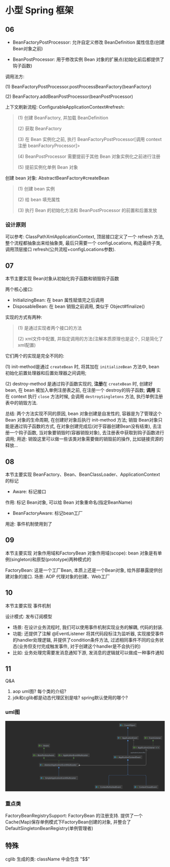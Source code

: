 # 小型 Spring 框架

## 06 
 * BeanFactoryPostProcessor: 允许自定义修改 BeanDefinition 属性信息(创建 Bean对象之前)

 * BeanPostProcessor: 用于修改实例 Bean 对象的扩展点(初始化前后都提供了钩子函数)

调用法方: 

(1) BeanFactoryPostProcessor.postProcessBeanFactory(beanFactory)

(2) BeanFactory.addBeanPostProcessor(beanPostProcessor)

上下文刷新流程: ConfigurableApplicationContext#refresh: 
> (1) 创建 BeanFactory, 并加载 BeanDefinition
> 
> (2) 获取 BeanFactory
> 
> (3) 在 Bean 实例化之前, 执行 BeanFactoryPostProcessor[调用 context 注册 beanFactoryProcessor]> 
> 
> (4) BeanPostProcessor 需要提前于其他 Bean 对象实例化之前进行注册
> 
> (5) 提前实例化单例 Bean 对象

创建 bean 对象: AbstractBeanFactory#createBean
> (1) 创建 bean 实例
> 
> (2) 给 bean 填充属性
> 
> (3) 执行 Bean 的初始化方法和 BeanPostProcessor 的前置和后置发放
### 设计原则
可以参考: ClassPathXmlApplicationContext, 顶层接口定义了一个 refresh 方法, 
整个流程都抽象出来给抽象类, 最后只需要一个 configLocations, 构造最终子类, 调用顶层接口 refresh(公共流程+configLocations参数).

## 07 
本节主要实现 Bean对象从初始化钩子函数和销毁钩子函数

两个核心接口: 
* InitializingBean: 在 bean 属性赋值完之后调用
* DisposableBean: 在 bean 销毁之前调用, 类似于 Object#finalize()

实现的方式有两种:

> (1) 是通过实现者两个接口的方法 
>
> (2) xml文件中配置, 并指定调用的方法(注解本质原理也是这个, 只是简化了xml配置)

它们两个的实现是完全不同的:

(1) init-method是通过 `createBean` 时, 将其加在 `initializeBean` 方法中, bean 初始化前置处理器和后置处理器之间调用;

(2) destroy-method 是通过钩子函数实现的, **注册**在 `createBean` 时, 创建好 bean, 在 bean 被加入单例注册表之前, 在注册一个 destroy的钩子函数; 
**调用** 实在 context 执行 `close` 方法时候, 会调用 `destroySingletons` 方法, 执行单例注册表中的销毁方法.

总结: 两个方法实现不同的原因, bean 对象创建是自发性的, 容器是为了管理这个 Bean 对象的生命周期, 在创建好对象后执行 init-method 方法; 
销毁 Bean对象只能是通过钩子函数的方式, 在对象创建完成后(对于容器创建Bean没有结束), 去注册一个钩子函数, 当对象要销毁时(容器销毁对象), 
去注册表中获取到钩子函数进行调用; 用途: 销毁这里可以做一些该类对象需要做的销毁前的操作, 比如链接资源的释放...

## 08
本节主要实现 BeanFactory、Bean、BeanClassLoader、ApplicationContext 的标记
* Aware: 标记接口

作用: 标记 Bean对象, 可以给 Bean 对象重命名(指定BeanName)
* BeanFactoryAware: 标记bean工厂

用途: 事件机制使用到了

## 09 
本节主要实现 对象作用域和FactoryBean
对象作用域(scope): bean 对象是有单例(singleton)和原型(prototype)两种模式的

FactoryBean: 这是一个工厂Bean, 本质上还是一个Bean对象, 给外部暴露提供创建对象的接口.
场景: AOP 代理对象的创建、Web工厂

## 10
本节主要实现 事件机制

设计模式: 发布订阅模型

* 场景: 在设计业务流程时, 我们可以使用事件机制实现业务的解耦, 代码的封装. 
* 功能: 还提供了注解 @EventListener 将其代码段标注为监听器, 实现接受事件的handler处理逻辑, 并提供了condition条件方法, 过滤相同事件不同的业务状态(业务但支付完成触发事件, 对于创建这个handler是不会执行的)
* 比如: 业务处理完需要发消息通知下游, 发消息的逻辑就可以做成一种事件通知

## 11
Q&A

1. aop uml图? 每个类的介绍?
2. jdk和cglib都是动态代理区别是啥? spring默认使用的哪个? 

### uml图
![事件机制](./uml/事件机制.png)


### 重点类
FactoryBeanRegistrySupport: FactoryBean 的注册支持. 
提供了一个Cache(Map)保存单例模式下FactoryBean创建的对象, 并整合了 DefaultSingletonBeanRegistry(单例管理者)

## 特殊
cglib 生成的类: className 中会包含 "$$"